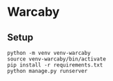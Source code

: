 # Warcaby
## Setup
```
python -m venv venv-warcaby
source venv-warcaby/bin/activate
pip install -r requirements.txt
python manage.py runserver
```